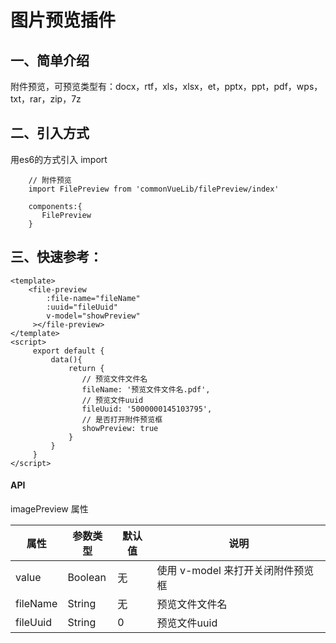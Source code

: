 # 图片预览插件
## 一、简单介绍

附件预览，可预览类型有：docx，rtf，xls，xlsx，et，pptx，ppt，pdf，wps，txt，rar，zip，7z


## 二、引入方式
用es6的方式引入 import

```
    // 附件预览
    import FilePreview from 'commonVueLib/filePreview/index'
    
    components:{
       FilePreview
    }
```

## 三、快速参考：

```
<template>
    <file-preview
        :file-name="fileName"
        :uuid="fileUuid"
        v-model="showPreview"
     ></file-preview>
</template>
<script>
     export default {
         data(){
             return {
                // 预览文件文件名
                fileName: '预览文件文件名.pdf',
                // 预览文件uuid
                fileUuid: '5000000145103795',
                // 是否打开附件预览框
                showPreview: true
             }
         }
     }
</script>
```

#### API
imagePreview 属性  

|  **属性** | **参数类型**  | **默认值**  | **说明**  |
| ------------ | ------------ | ------------ | ------------ |
| value | Boolean  | 无 | 使用 v-model 来打开关闭附件预览框 |
| fileName | String  | 无 | 预览文件文件名 |
| fileUuid | String  | 0 | 预览文件uuid |
